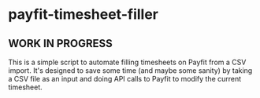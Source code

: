 # payfit-timesheet-filler
## WORK IN PROGRESS

This is a simple script to automate filling timesheets on Payfit from a CSV import. It's designed to save some time (and maybe some sanity) by taking a CSV file as an input and doing API calls to Payfit to modify the current timesheet.
